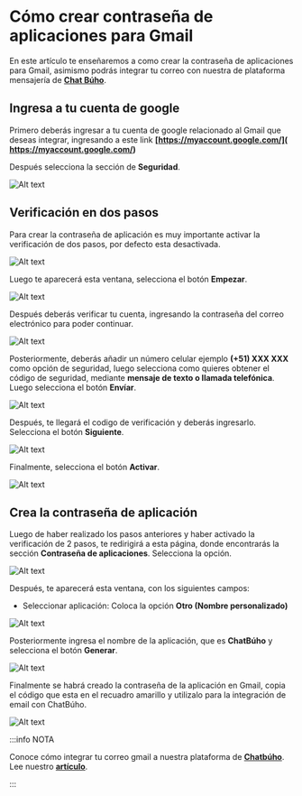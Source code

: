 # Cómo crear contraseña de aplicaciones para Gmail

En este artículo te enseñaremos a como crear la contraseña de aplicaciones para Gmail, asimismo podrás integrar tu correo con nuestra de plataforma mensajería de **[Chat Búho](#)**.

## Ingresa a tu cuenta de google

Primero deberás ingresar a tu cuenta de google relacionado al Gmail que deseas integrar, ingresando a este link **[https://myaccount.google.com/]( https://myaccount.google.com/)**

Después selecciona la sección de **Seguridad**.

![Alt text](img/mail_10.jpg)

## Verificación en dos pasos

Para crear la contraseña de aplicación es muy importante activar la verificación de dos pasos, por defecto esta desactivada.

![Alt text](img/mail_11.jpg)

Luego te aparecerá esta ventana, selecciona el botón **Empezar**.

![Alt text](img/gmail_12.png)

Después deberás verificar tu cuenta, ingresando la contraseña del correo electrónico para poder continuar.

![Alt text](img/mail_13.jpg)

Posteriormente, deberás añadir un número celular ejemplo  **(+51) XXX XXX** como opción de seguridad, luego selecciona como quieres obtener el código de seguridad, mediante **mensaje de texto o llamada telefónica**. Luego selecciona el botón **Envíar**.

![Alt text](img/mail_14.jpg)

Después, te llegará el codigo de verificación y deberás ingresarlo. Selecciona el botón **Siguiente**.

![Alt text](img/mail_15.jpg)

Finalmente, selecciona el botón **Activar**.

![Alt text](img/mail_16.jpg)

## Crea la contraseña de aplicación

Luego de haber realizado los pasos anteriores y haber activado la verificación de 2 pasos, te redirigirá a esta página, donde encontrarás la sección **Contraseña de aplicaciones**. Selecciona la opción.

![Alt text](img/mail_18.jpg)

Después, te aparecerá esta ventana, con los siguientes campos:

- Seleccionar aplicación: Coloca la opción **Otro (Nombre personalizado)**

![Alt text](img/gmail_19.png)

Posteriormente ingresa el nombre de la aplicación, que es **ChatBúho** y selecciona el botón **Generar**.

![Alt text](img/gmail_20.png)

Finalmente se habrá creado la contraseña de la aplicación en Gmail, copia el código que esta en el recuadro amarillo y utilizalo para la integración de email con ChatBúho.

![Alt text](img/mail_25.jpg)

:::info NOTA

Conoce cómo integrar tu correo gmail a nuestra plataforma de **[Chatbúho](https://buho.la/chat)**. Lee nuestro **[artículo](#)**.

:::
